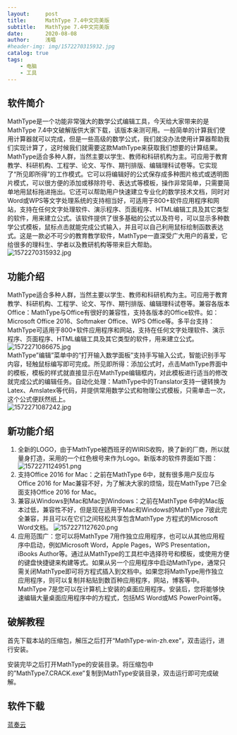 ```yaml
---
layout:     post
title:      MathType 7.4中文完美版
subtitle:   MathType 7.4中文完美版
date:       2020-08-08
author:     浅唱
#header-img: img/1572270315932.jpg
catalog: true
tags:
    - 电脑
    - 工具
---
```



## 软件简介
MathType是一个功能非常强大的数学公式编辑工具，今天给大家带来的是MathType 7.4中文破解版供大家下载，该版本亲测可用。一般简单的计算我们使用计算器就可以完成，但是一些高级的数学公式，我们就没办法使用计算器帮助我们实现计算了，这时候我们就需要这款MathType来获取我们想要的计算结果。MathType适合多种人群，当然主要以学生、教师和科研机构为主。可应用于教育教学、科研机构、工程学、论文、写作、期刊排版、编辑理科试卷等。它实现了“所见即所得”的工作模式。它可以将编辑好的公式保存成多种图片格式或透明图片模式，可以很方便的添加或移除符号、表达式等模板，操作非常简单，只需要简单地用鼠标拖进拖出。它还可以帮助用户快速建立专业化的数学技术文档，同时对Word或WPS等文字处理系统的支持相当好，可适用于800+软件应用程序和网站，支持在任何文字处理软件、演示程序、页面程序、HTML编辑工具及其它类型的软件，用来建立公式。该软件提供了很多基础的公式以及符号，可以显示多种数学公式模板，鼠标点击就能完成公式输入，并且可以自己利用鼠标绘制函数表达式。这是一款必不可少的教育教学软件，MathType一直深受广大用户的喜爱，它给很多的理科生、学者以及教研机构等带来巨大帮助。  
![1572270315932.jpg](https://cdn.jsdelivr.net/gh/qcnhy/blog.github.io/img/1572270315932.jpg)  

## 功能介绍
MathType适合多种人群，当然主要以学生、教师和科研机构为主。可应用于教育教学、科研机构、工程学、论文、写作、期刊排版、编辑理科试卷等。兼容各版本Office：MathType与Office有很好的兼容性，支持各版本的Office软件。如：Microsoft Office 2016、Softmaker Office、WPS Office等。多平台支持：MathType可适用于800+软件应用程序和网站，支持在任何文字处理软件、演示程序、页面程序、HTML编辑工具及其它类型的软件，用来建立公式。  
![1572271086675.jpg](https://cdn.jsdelivr.net/gh/qcnhy/blog.github.io/img/1572271086675.jpg)  
MathType”编辑”菜单中的“打开输入数学面板”支持手写输入公式，智能识别手写内容，轻触鼠标编写即可完成。所见即所得：添加公式时，点击MathType界面中的模板，模板的样式就直接显示在MathType编辑框内，对此模板进行适当的修改就完成公式的编辑任务。自动化处理：MathType中的Translator支持一键转换为Latex、Amslatex等代码，并提供常用数学公式和物理公式模板，只需单击一次，这个公式便跃然纸上。  
![1572271087242.jpg](https://cdn.jsdelivr.net/gh/qcnhy/blog.github.io/img/1572271087242.jpg)  

## 新功能介绍
1. 全新的LOGO，由于MathType被西班牙的WIRIS收购，换了新的厂商，所以就量身打造，采用的一个红色根号来作为Logo。新版本的软件界面如下图：
![1572271124951.png](https://cdn.jsdelivr.net/gh/qcnhy/blog.github.io/img/1572271124951.png)  
2. 支持Office 2016 for Mac：之前在MathType 6中，就有很多用户反应与Office 2016 for Mac兼容不好，为了解决大家的烦恼，现在MathType 7已全面支持Office 2016 for Mac。
3. 兼容从Windows到Mac和Mac到Windows：之前在MathType 6中的Mac版本过低，兼容性不好，但是现在适用于Mac和Windows的MathType 7彼此完全兼容，并且可以在它们之间轻松共享包含MathType 方程式的Microsoft Word文档。
![1572271127620.png](https://cdn.jsdelivr.net/gh/qcnhy/blog.github.io/img/1572271127620.png)  
4. 应用范围广：您可以将MathType 7用作独立应用程序，也可以从其他应用程序中启动，例如Microsoft Word，Apple Pages，WPS Presentation，iBooks Author等。通过从MathType的工具栏中选择符号和模板，或使用方便的键盘快捷键来构建等式。如果从另一个应用程序中启动MathType，通常只需关闭MathType即可将方程式插入到文档中。如果您将MathType用作独立应用程序，则可以复制并粘贴到数百种应用程序，网站，博客等中。MathType 7是您可以在计算机上安装的桌面应用程序。安装后，您将能够快速编辑大量桌面应用程序中的方程式，包括MS Word或MS PowerPoint等。

## 破解教程
首先下载本站的压缩包，解压之后打开“MathType-win-zh.exe”，双击运行，进行安装。  

安装完毕之后打开MathType的安装目录。将压缩包中的”MathType7.CRACK.exe”复制到MathType安装目录，双击运行即可完成破解。  

## 软件下载

<p hidden>

[蓝奏云](https://www.lanzoux.com/iK7idfnymfe)

</p>





